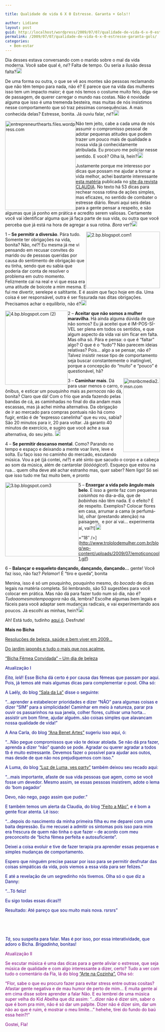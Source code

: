 ```yaml
---

title: Qualidade de vida 6 X 0 Estresse. Garanta + Gols!!

author: Lidiane
layout: post
guid: http://localhost/wordpress/2009/07/07/qualidade-de-vida-6-x-0-estresse-garanta-gols/
permalink: /2009/07/07/qualidade-de-vida-6-x-0-estresse-garanta-gols/
categories:
  - Bem-estar
---
```

Dia desses estava conversando com o marido sobre o mal da vida moderna. Você sabe qual é, _né_? Falta de tempo. Ou seria a ilusão dessa falta?[<img style="display: inline;" title="EmoticonEyebrow" src="http://www.trololodemulher.com.br/blog/wp-content/uploads/2009/07/emoticoneyebrow_thumb2.gif" alt="EmoticonEyebrow" width="18" height="18" />](http://www.trololodemulher.com.br/blog/wp-content/uploads/2009/07/emoticoneyebrow2.gif)

De uma forma ou outra, o que se vê aos montes são pessoas reclamando que não têm tempo para nada, não é? E parece que na vida das mulheres isso tem um impacto maior; é que nós temos o costume muito feio, diga-se de passagem, de querer carregar o mundo nas costas. Não é novidade alguma que isso é uma tremenda besteira, mas muitas de nós insistimos nesse comportamento que só traz péssimas consequências. A mais conhecida delas? Estresse, bonita. Já ouviu falar, _né_?[<img style="display: inline;" title="EmoticonGoofy" src="http://www.trololodemulher.com.br/blog/wp-content/uploads/2009/07/emoticongoofy_thumb2.gif" alt="EmoticonGoofy" width="18" height="18" />](http://www.trololodemulher.com.br/blog/wp-content/uploads/2009/07/emoticongoofy2.gif)

 <img style="display: inline; margin-left: 0; margin-right: 0;" title="entrepreneurthearts.files.wordpress.com" src="http://entrepreneurthearts.files.wordpress.com/2009/02/happy.jpg" alt="entrepreneurthearts.files.wordpress.com" width="230" height="289" align="left" />Não tem jeito, cabe a cada uma de nós assumir o compromisso pessoal de adotar pequenas atitudes que podem trazer um pouco mais de qualidade a nossa vida já conhecidamente atribulada. Eu procuro me policiar nesse sentido. E você? Olha lá, hein?[<img style="display: inline;" title="EmoticonConfused" src="http://www.trololodemulher.com.br/blog/wp-content/uploads/2009/07/emoticonconfused_thumb1.gif" alt="EmoticonConfused" width="18" height="18" />](http://www.trololodemulher.com.br/blog/wp-content/uploads/2009/07/emoticonconfused1.gif)

Justamente porque me interesso por dicas que possam me ajudar a tornar a vida melhor, achei bastante interessante <a href="http://claudia.abril.com.br/materias/3688/?sh=33&cnl=40" target="_blank">esta matéria</a> publicada no <a href="http://claudia.abril.com.br/" target="_blank">site da revista CLAUDIA</a>. No texto há 53 dicas para rechear nossa rotina de ações simples, mas eficazes, no sentido de combater o estresse diário. Reuni aqui seis delas para a gente pensar a respeito, e são algumas que já ponho em prática e acredito serem valiosas. Certamente você vai identificar alguma que já faça parte de sua vida, ou outra que você perceba que já está na hora de agregar a sua rotina. _Bora_ ver?[<img style="display: inline;" title="EmoticonWink" src="http://www.trololodemulher.com.br/blog/wp-content/uploads/2009/07/emoticonwink_thumb3.gif" alt="EmoticonWink" width="18" height="18" />](http://www.trololodemulher.com.br/blog/wp-content/uploads/2009/07/emoticonwink3.gif)

[<img style="display: inline; margin-left: 0; margin-right: 0; border-width: 0;" title="2.bp.blogspot.com1" src="http://www.trololodemulher.com.br/blog/wp-content/uploads/2009/07/2-bp-blogspot-com1_thumb.png" border="0" alt="2.bp.blogspot.com1" width="240" height="183" align="right" />](http://www.trololodemulher.com.br/blog/wp-content/uploads/2009/07/2-bp-blogspot-com1.png) 1 – **Se permitir a diversão**. Pára tudo. Somente ter obrigações na vida, bonita? Não, _né_?! Eu mesma já me vi pensando em recusar convites do marido ou de pessoas queridas por causa do sentimento de obrigação que eu tinha, sendo que eu sabia que poderia dar conta de resolver o problema em outro momento. Felizmente caí na real e vi que essa era uma atitude de boicote a mim mesma. E fui me divertir, serelepe e saltitante. E é assim que faço hoje em dia. Uma coisa é ser responsável, outra é ser fissurada nas ditas obrigações. Precisamos achar o equilíbrio, não é?[<img style="display: inline;" title="EmoticonWink" src="http://www.trololodemulher.com.br/blog/wp-content/uploads/2009/07/emoticonwink_thumb4.gif" alt="EmoticonWink" width="18" height="18" />](http://www.trololodemulher.com.br/blog/wp-content/uploads/2009/07/emoticonwink4.gif)

[<img style="display: inline; margin-left: 0; margin-right: 0; border-width: 0;" title="4.bp.blogspot.com (2)" src="http://www.trololodemulher.com.br/blog/wp-content/uploads/2009/07/4-bp-blogspot-com2_thumb.jpg" border="0" alt="4.bp.blogspot.com (2)" width="204" height="240" align="left" />](http://www.trololodemulher.com.br/blog/wp-content/uploads/2009/07/4-bp-blogspot-com2.jpg) 2 – **Aceitar que não somos a mulher maravilha**. Há ainda alguma dúvida de que não somos? Eu já aceitei que é IM-POS-SÍ-VEL ser plena em todos os sentidos, e que algum aspecto da vida vai sim ficar em falta. Mas olha só. Pára e pensa: o que é “faltar” algo? O que é o “tudo”? Não parecem ideias relativas? Pois… algo a se pensar, não é? Talvez insistir nesse tipo de comportamento seja buscar constantemente o inatingível, porque a concepção do “muito” e “pouco” é questionável, hã?![<img style="display: inline; border-width: 0;" title="EmoticonLightbulb" src="http://www.trololodemulher.com.br/blog/wp-content/uploads/2009/07/emoticonlightbulb_thumb.gif" border="0" alt="EmoticonLightbulb" width="18" height="18" />](http://www.trololodemulher.com.br/blog/wp-content/uploads/2009/07/emoticonlightbulb.gif)

[<img style="display: inline; margin-left: 0; margin-right: 0; border-width: 0;" title="msnbcmedia2.msn.com" src="http://www.trololodemulher.com.br/blog/wp-content/uploads/2009/07/msnbcmedia2-msn-com_thumb.png" border="0" alt="msnbcmedia2.msn.com" width="119" height="240" align="right" />](http://www.trololodemulher.com.br/blog/wp-content/uploads/2009/07/msnbcmedia2-msn-com.png) 3 – **Caminhar mais**. Dá para usar menos o carro, o ônibus, e esticar um pouquinho mais as _pernocas_ não dá, bonita? Claro que dá! Com o frio que anda fazendo pelas bandas de cá, as caminhadas no final do dia andam mais escassas, mas já achei minha alternativa. Da obrigação de ir ao mercado para compras pontuais não há como fugir, então é de “expresso canelinha” que eu vou, sabia? São 20 minutos para ir, 20 para voltar. Já garanto 40 minutos de exercício, e sugiro que você ache a sua alternativa, do seu jeito. [<img style="display: inline;" title="EmoticonBigSmile" src="http://www.trololodemulher.com.br/blog/wp-content/uploads/2009/07/emoticonbigsmile_thumb4.gif" alt="EmoticonBigSmile" width="18" height="18" />](http://www.trololodemulher.com.br/blog/wp-content/uploads/2009/07/emoticonbigsmile4.gif)

4 – **Se permitir descanso mental**. Como? Parando no tempo e espaço e deixando a mente voar livre, leve e solta. Eu faço isso no caminho do mercado, escutando música. Vou a pé (já contei, _né_?) e até sinto que sacudo o corpo e a cabeça ao som da música, além de cantarolar (_lóóóógico_!). Esqueço que estou na rua… quem olha deve até achar estranho mas, quer saber? Nem ligo! Só sei que isso tudo me faz muito bem, e pronto![<img style="display: inline;" title="EmoticonHappy" src="http://www.trololodemulher.com.br/blog/wp-content/uploads/2009/07/emoticonhappy_thumb6.gif" alt="EmoticonHappy" width="18" height="18" />](http://www.trololodemulher.com.br/blog/wp-content/uploads/2009/07/emoticonhappy6.gif)

[<img style="display: inline; margin-left: 0; margin-right: 0; border-width: 0;" title="3.bp.blogspot.com3" src="http://www.trololodemulher.com.br/blog/wp-content/uploads/2009/07/3-bp-blogspot-com3_thumb.jpg" border="0" alt="3.bp.blogspot.com3" width="239" height="240" align="left" />](http://www.trololodemulher.com.br/blog/wp-content/uploads/2009/07/3-bp-blogspot-com3.jpg) 5 – **Enxergar a vida pelo ângulo mais belo**. E isso a gente faz com pequenas _coisinhas_ no dia-a-dia, que de _bobinhas_ não têm nada. E o efeito? É de respeito. Exemplos? Colocar flores em casa, arrumar a cama (e perfumá-la), olhar (prestando atenção) na paisagem,  e por aí vai… experimenta aí, vai?![<img style="display: inline;" title="EmoticonCool" src="http://www.trololodemulher.com.br/blog/wp-content/uploads/2009/07/emoticoncool_thumb1.gif" alt="EmoticonCool" height="18" />
  
=&#8221;18&#8243; />](http://www.trololodemulher.com.br/blog/wp-content/uploads/2009/07/emoticoncool1.gif)

6 – **Balançar o esqueleto dançando, dançando, dançando…** gente! Você faz isso, não faz? _Pelamor_! É “tiro e queda”, bonita![<img style="display: inline;" title="EmoticonThumbsUp" src="http://www.trololodemulher.com.br/blog/wp-content/uploads/2009/07/emoticonthumbsup_thumb4.gif" alt="EmoticonThumbsUp" width="23" height="18" />](http://www.trololodemulher.com.br/blog/wp-content/uploads/2009/07/emoticonthumbsup4.gif)

Menina, isso é só um pouquinho, pouquinho mesmo, do _bocado_ de dicas legais na matéria completa. Só lembrando, são 53 sugestões para você colocar em prática. Mas não dá para fazer tudo num só dia, não é? _Tudoaomesmotempoagora_ não dá, lembra? Escolhe algumas bem legais e fáceis para você adaptar sem mudanças radicais, e vai experimentando aos poucos. Já escolhi as minhas, hein?[<img style="display: inline;" title="EmoticonWink" src="http://www.trololodemulher.com.br/blog/wp-content/uploads/2009/07/emoticonwink_thumb5.gif" alt="EmoticonWink" width="18" height="18" />](http://www.trololodemulher.com.br/blog/wp-content/uploads/2009/07/emoticonwink5.gif)

Ah! Está tudo, tudinho <a href="http://claudia.abril.com.br/materias/3688/?pagina1&sh=33&cnl=40&sc=" target="_blank">aqui ó</a>. Desfrute!

**Mais no Bicha**

[Resoluções de beleza, saúde e bem viver em 2009…](http://www.trololodemulher.com.br/2009/01/03/resolues-de-beleza-sade-e-bem-viver-em-2009/)

[Do jardim japonês e tudo o mais que nos acalme.](http://www.trololodemulher.com.br/2009/05/22/do-jardim-japons-e-tudo-o-mais-que-nos-acalme/)

[“Bicha Fêmea Convidada” – Um dia de beleza](http://www.trololodemulher.com.br/2009/04/09/bicha-fmea-convidada-um-dia-de-beleza/)

<span style="color: #000080;">Atualização I</span>

<span style="color: #000080;"><em>Eita, lelê</em>! Esse Bicha dá certo é por causa das fêmeas que passam por aqui. Pois, já temos até mais algumas dicas para complementar o post. Olha só:</span>

<span style="color: #000080;">A Laély, do blog</span> <a href="http://saladala.blogspot.com/" target="_blank">“Sala da La”</a> <span style="color: #000080;">disse o seguinte: </span>

<span style="color: #000080;">“&#8230;aprender a estabelecer prioridades e dizer &#8220;NÃO&#8221; para algumas coisas e dizer &#8220;SIM&#8221; para a simplicidade! Caminhar em meio à natureza, parar pra ouvir os passarinhos na sua janela, colher flores, cultivar uma horta&#8230; assistir um bom filme, ajudar alguém..são coisas simples que alavancam nossa qualidade de vida!”</span>

<span style="color: #000080;">A Ana Carla, do blog </span><a href="http://anabenetartes.blogspot.com/" target="_blank">“Ana Benet Artes”</a> <span style="color: #000080;">sugeriu isso aqui, ó: </span>

<span style="color: #000080;">“&#8230;Não pegue compromissos que vão te deixar atolada. Se não dá pra fazer, aprenda a dizer &#8220;não&#8221; quando se pode. Agradar ou querer agradar a todos tb é muito estressante. Devemos fazer o possível para ajudar aos outos, mas desde de que não nos prejudiquemos com isso.”</span>

<span style="color: #000080;">A Luma, do blog</span> <a href="http://luzdeluma.blogspot.com/" target="_blank">“Luz de Luma, yes party”</a> <span style="color: #000080;">também deixou seu recado aqui:</span>

<span style="color: #000080;">“&#8230;mais importante, afaste de sua vida pessoas que agem, como se você fosse um devedor. Mesmo assim, se essas pessoas insistirem, adote o lema do &#8216;bom pagador&#8217;</span>

<span style="color: #000080;">Devo, não nego, pago assim que puder.”</span>

<span style="color: #000080;">E também temos um alerta da Claudia, do blog</span> <a href="http://claudinha-feitoamo.blogspot.com/" target="_blank">“Feito a Mão”,</a> <span style="color: #000080;">e é bom a gente ficar atenta. Lê isso:</span>

<span style="color: #000080;">“&#8230;depois do nascimento da minha primeira filha eu me deparei com uma baita depressão. Eu me recusei a admitir os sintomas pois isso para mim era frescura de quem não tinha o que fazer &#8211; de acordo com meu preconceito de &#8220;bicha fêmea perfeita e autosuficiente&#8221;.</span>

<span style="color: #000080;">Deixei a coisa evoluir e tive de fazer terapia pra aprender essas pequenas e simples mudanças de comportamento.</span>

<span style="color: #000080;">Espero que ninguém precise passar por isso para se permitir desfrutar das coisas simpáticas da vida, pois viemos a essa vida para ser felizes.”</span>

<span style="color: #000080;">E até a revelação de um segredinho nós tivemos. Olha só o que diz a Danny</span>:

<span style="color: #000080;">“&#8230;Tô feliz!</span>

<span style="color: #000080;">Eu sigo todas essas dicas!!!</span>

<span style="color: #000080;">Resultado: Até pareço que sou muito mais nova. rsrsrs”</span>

<span style="color: #000080;"><em> </em></span>

<span style="color: #000080;"><em> </em></span>

<span style="color: #000080;"><em>Tá</em>, sou suspeita para falar. Mas é por isso, por essa interatividade, que adoro o Bicha. <em>Brigadinha</em>, bonitas!</span>

<span style="color: #800080;">Atualização II</span>

<span style="color: #800080;">Se escutar música é uma das dicas para a gente aliviar o estresse, que seja música de qualidade e com algo interessante a dizer, certo? Tudo a ver com tudo o comentário da Fla, lá do blog</span> <a href="http://artenacozinha.blogspot.com/" target="_blank">“Arte na Cozinha”.</a> <span style="color: #800080;">Olha só:</span>

<span style="color: #800080;">“Flor, sabe o que eu procuro fazer para evitar stress entre outras cositas? Afastar gente negativa e de mau humor de perto de mim&#8230; E muita gente aí em cima disse sobre aprender a falar Não. E eu lembrei de uma música super velha do Kid Abelha que diz assim: &#8220;&#8230;dizer não é dizer sim, saber o que é bom pra mim, não é só dar um palpite. Dizer não é dizer sim, dar um não ao que é ruim, é mostrar o meu limite&#8230;&#8221; hehehe, tirei do fundo do baú essa hein?!”</span>

<span style="color: #800080;">Gostei, Fla!</span>